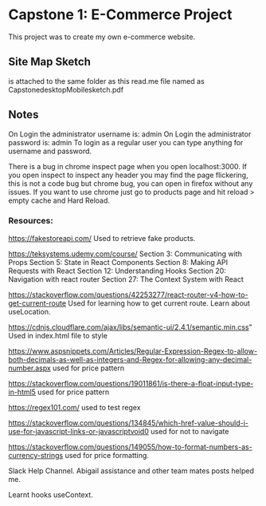 # Capstone 1: E-Commerce Project

This project was to create my own e-commerce website.

## Site Map Sketch
is attached to the same folder as this read.me file named as CapstonedesktopMobilesketch.pdf

## Notes
On Login the administrator username is: admin
On Login the administrator password is: admin
To login as a regular user you can type anything for username and password.

There is a bug in chrome inspect page when you open localhost:3000. If you open inspect to inspect any header you may find the page flickering, this is not a code bug but chrome bug, you can open in firefox without any issues. If you want to use chrome just go to products page and hit reload > empty cache and Hard Reload.

### Resources:
https://fakestoreapi.com/
Used to retrieve fake products.

https://teksystems.udemy.com/course/
Section 3: Communicating with Props
Section 5: State in React Components
Section 8: Making API Requests with React
Section 12: Understanding Hooks
Section 20: Navigation with react router
Section 27: The Context System with React

https://stackoverflow.com/questions/42253277/react-router-v4-how-to-get-current-route
Used for learning how to get current route. Learn about useLocation.

https://cdnjs.cloudflare.com/ajax/libs/semantic-ui/2.4.1/semantic.min.css"
Used in index.html file to style

https://www.aspsnippets.com/Articles/Regular-Expression-Regex-to-allow-both-decimals-as-well-as-integers-and-Regex-for-allowing-any-decimal-number.aspx
used for price pattern

https://stackoverflow.com/questions/19011861/is-there-a-float-input-type-in-html5
used for price pattern

https://regex101.com/
used to test regex

https://stackoverflow.com/questions/134845/which-href-value-should-i-use-for-javascript-links-or-javascriptvoid0
used for <a/> not to navigate

https://stackoverflow.com/questions/149055/how-to-format-numbers-as-currency-strings
used for price formatting.

Slack Help Channel. Abigail assistance and other team mates posts helped me.

Learnt hooks useContext.